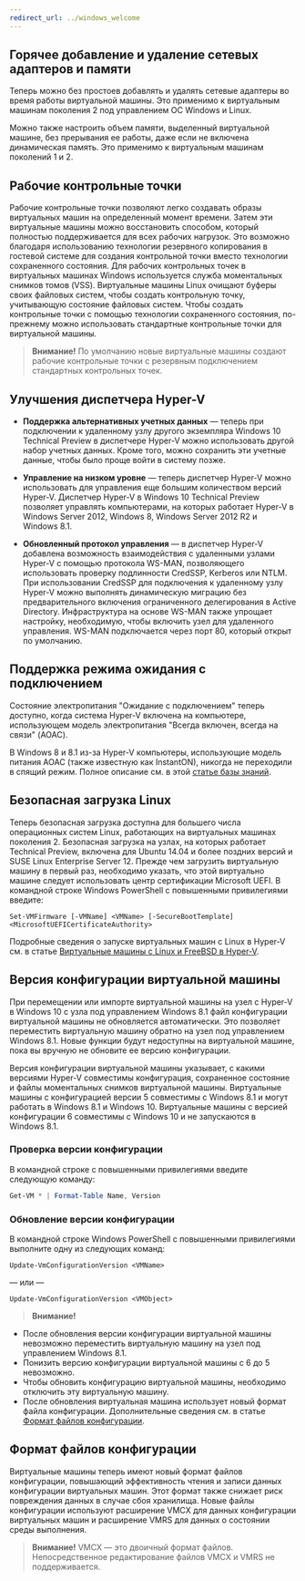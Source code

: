 ```yaml
---
redirect_url: ../windows_welcome
---
```


## Горячее добавление и удаление сетевых адаптеров и памяти

Теперь можно без простоев добавлять и удалять сетевые адаптеры во время работы виртуальной машины. Это применимо к виртуальным машинам поколения 2 под управлением ОС Windows и Linux. 

Можно также настроить объем памяти, выделенный виртуальной машине, без прерывания ее работы, даже если не включена динамическая память. Это применимо к виртуальным машинам поколений 1 и 2.

## Рабочие контрольные точки

Рабочие контрольные точки позволяют легко создавать образы виртуальных машин на определенный момент времени. Затем эти виртуальные машины можно восстановить способом, который полностью поддерживается для всех рабочих нагрузок. Это возможно благодаря использованию технологии резервного копирования в гостевой системе для создания контрольной точки вместо технологии сохраненного состояния. Для рабочих контрольных точек в виртуальных машинах Windows используется служба моментальных снимков томов (VSS). Виртуальные машины Linux очищают буферы своих файловых систем, чтобы создать контрольную точку, учитывающую состояние файловых систем. Чтобы создать контрольные точки с помощью технологии сохраненного состояния, по-прежнему можно использовать стандартные контрольные точки для виртуальной машины. 


> **Внимание!** По умолчанию новые виртуальные машины создают рабочие контрольные точки с резервным подключением стандартных контрольных точек. 
 

## Улучшения диспетчера Hyper-V

- **Поддержка альтернативных учетных данных** — теперь при подключении к удаленному узлу другого экземпляра Windows 10 Technical Preview в диспетчере Hyper-V можно использовать другой набор учетных данных. Кроме того, можно сохранить эти учетные данные, чтобы было проще войти в систему позже. 

- **Управление на низком уровне** — теперь диспетчер Hyper-V можно использовать для управления еще большим количеством версий Hyper-V. Диспетчер Hyper-V в Windows 10 Technical Preview позволяет управлять компьютерами, на которых работает Hyper-V в Windows Server 2012, Windows 8, Windows Server 2012 R2 и Windows 8.1.

- **Обновленный протокол управления** — в диспетчер Hyper-V добавлена возможность взаимодействия с удаленными узлами Hyper-V с помощью протокола WS-MAN, позволяющего использовать проверку подлинности CredSSP, Kerberos или NTLM. При использовании CredSSP для подключения к удаленному узлу Hyper-V можно выполнять динамическую миграцию без предварительного включения ограниченного делегирования в Active Directory. Инфраструктура на основе WS-MAN также упрощает настройку, необходимую, чтобы включить узел для удаленного управления. WS-MAN подключается через порт 80, который открыт по умолчанию.


## Поддержка режима ожидания с подключением 

Состояние электропитания "Ожидание с подключением" теперь доступно, когда система Hyper-V включена на компьютере, использующем модель электропитания "Всегда включен, всегда на связи" (AOAC).

В Windows 8 и 8.1 из-за Hyper-V компьютеры, использующие модель питания AOAC (также известную как InstantON), никогда не переходили в спящий режим. Полное описание см. в этой [статье базы знаний](
https://support.microsoft.com/en-us/kb/2973536).


## Безопасная загрузка Linux 

Теперь безопасная загрузка доступна для большего числа операционных систем Linux, работающих на виртуальных машинах поколения 2.  Безопасная загрузка на узлах, на которых работает Technical Preview, включена для Ubuntu 14.04 и более поздних версий и SUSE Linux Enterprise Server 12. Прежде чем загрузить виртуальную машину в первый раз, необходимо указать, что этой виртуально машине следует использовать центр сертификации Microsoft UEFI.  В командной строке Windows PowerShell с повышенными привилегиями введите:

    Set-VMFirmware [-VMName] <VMName> [-SecureBootTemplate] <MicrosoftUEFICertificateAuthority>

Подробные сведения о запуске виртуальных машин с Linux в Hyper-V см. в статье [Виртуальные машины с Linux и FreeBSD в Hyper-V](http://technet.microsoft.com/library/dn531030.aspx).
 
 
## Версия конфигурации виртуальной машины

При перемещении или импорте виртуальной машины на узел с Hyper-V в Windows 10 с узла под управлением Windows 8.1 файл конфигурации виртуальной машины не обновляется автоматически. Это позволяет переместить виртуальную машину обратно на узел под управлением Windows 8.1. Новые функции будут недоступны на виртуальной машине, пока вы вручную не обновите ее версию конфигурации. 

Версия конфигурации виртуальной машины указывает, с какими версиями Hyper-V совместимы конфигурация, сохраненное состояние и файлы моментальных снимков виртуальной машины. Виртуальные машины с конфигурацией версии 5 совместимы с Windows 8.1 и могут работать в Windows 8.1 и Windows 10. Виртуальные машины с версией конфигурации 6 совместимы с Windows 10 и не запускаются в Windows 8.1.

### Проверка версии конфигурации

В командной строке с повышенными привилегиями введите следующую команду:

``` PowerShell
Get-VM * | Format-Table Name, Version
```

### Обновление версии конфигурации 

В командной строке Windows PowerShell с повышенными привилегиями выполните одну из следующих команд:

``` 
Update-VmConfigurationVersion <VMName>
```

— или —

``` 
Update-VmConfigurationVersion <VMObject>
```

> **Внимание!**
>
- После обновления версии конфигурации виртуальной машины невозможно переместить виртуальную машину на узел под управлением Windows 8.1.
- Понизить версию конфигурации виртуальной машины с 6 до 5 невозможно.
- Чтобы обновить конфигурацию виртуальной машины, необходимо отключить эту виртуальную машину.
- После обновления виртуальная машина использует новый формат файла конфигурации. Дополнительные сведения см. в статье [Формат файлов конфигурации](#configuration-file-format).


## <a name="configuration-file-format"></a>Формат файлов конфигурации

Виртуальные машины теперь имеют новый формат файлов конфигурации, повышающий эффективность чтения и записи данных конфигурации виртуальных машин. Этот формат также снижает риск повреждения данных в случае сбоя хранилища. Новые файлы конфигурации используют расширение VMCX для данных конфигурации виртуальных машин и расширение VMRS для данных о состоянии среды выполнения. 

> **Внимание!** VMCX — это двоичный формат файлов. Непосредственное редактирование файлов VMCX и VMRS не поддерживается.

<!--HONumber=Jun16_HO2-->


